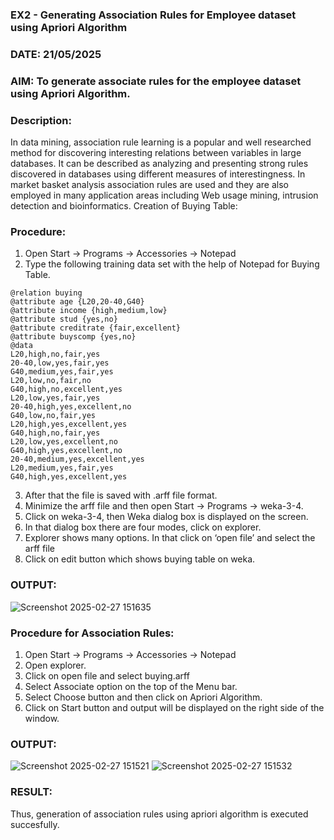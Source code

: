 ### EX2 - Generating Association Rules for Employee dataset using Apriori Algorithm
### DATE: 21/05/2025

### AIM: To generate associate rules for the employee dataset using Apriori Algorithm.

### Description:

In data mining, association rule learning is a popular and well researched method for discovering interesting
relations between variables in large databases. It can be described as analyzing and presenting strong rules discovered
in databases using different measures of interestingness. In market basket analysis association rules are used and they
are also employed in many application areas including Web usage mining, intrusion detection and bioinformatics.
Creation of Buying Table:
### Procedure:

1) Open Start -> Programs -> Accessories -> Notepad
2) Type the following training data set with the help of Notepad for Buying Table.

```
@relation buying
@attribute age {L20,20-40,G40}
@attribute income {high,medium,low}
@attribute stud {yes,no}
@attribute creditrate {fair,excellent}
@attribute buyscomp {yes,no}
@data
L20,high,no,fair,yes
20-40,low,yes,fair,yes
G40,medium,yes,fair,yes
L20,low,no,fair,no
G40,high,no,excellent,yes
L20,low,yes,fair,yes
20-40,high,yes,excellent,no
G40,low,no,fair,yes
L20,high,yes,excellent,yes
G40,high,no,fair,yes
L20,low,yes,excellent,no
G40,high,yes,excellent,no
20-40,medium,yes,excellent,yes
L20,medium,yes,fair,yes
G40,high,yes,excellent,yes
```
3) After that the file is saved with .arff file format.
4) Minimize the arff file and then open Start -> Programs -> weka-3-4.
5) Click on weka-3-4, then Weka dialog box is displayed on the screen.
6) In that dialog box there are four modes, click on explorer.
7) Explorer shows many options. In that click on ‘open file’ and select the arff file
8) Click on edit button which shows buying table on weka.
   
### OUTPUT:

![Screenshot 2025-02-27 151635](https://github.com/user-attachments/assets/ec41f0c9-d92d-440c-b3d7-25255f508d22)


### Procedure for Association Rules:

1) Open Start -> Programs -> Accessories -> Notepad
2) Open explorer.
3) Click on open file and select buying.arff
4) Select Associate option on the top of the Menu bar.
5) Select Choose button and then click on Apriori Algorithm.
6) Click on Start button and output will be displayed on the right side of the window.

### OUTPUT:

![Screenshot 2025-02-27 151521](https://github.com/user-attachments/assets/5fddb7e9-55f2-4afb-8492-5bd6e02de3cb)
![Screenshot 2025-02-27 151532](https://github.com/user-attachments/assets/1fe17baf-0007-4dd1-bdba-12daf4e817c0)


### RESULT: 
Thus, generation of association rules using apriori algorithm is executed succesfully.

